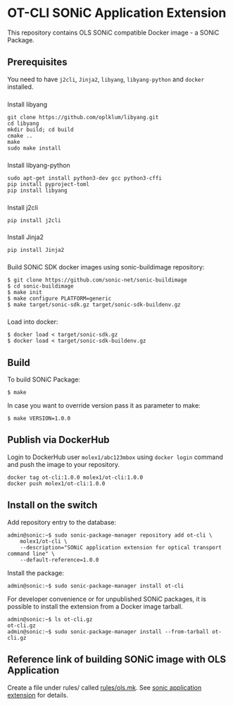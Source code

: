 # OT-CLI SONiC Application Extension

This repository contains OLS SONiC compatible Docker image - a SONiC Package.

## Prerequisites

You need to have ```j2cli```, ```Jinja2```, ```libyang```, ```libyang-python``` and ```docker``` installed.

###
Install libyang
```
git clone https://github.com/oplklum/libyang.git
cd libyang
mkdir build; cd build
cmake ..
make
sudo make install
```

###
Install libyang-python
```
sudo apt-get install python3-dev gcc python3-cffi
pip install pyproject-toml
pip install libyang
```

###
Install j2cli
```
pip install j2cli
```

###
Install Jinja2
```
pip install Jinja2
```

###
Build SONiC SDK docker images using sonic-buildimage repository:

```
$ git clone https://github.com/sonic-net/sonic-buildimage
$ cd sonic-buildimage
$ make init
$ make configure PLATFORM=generic
$ make target/sonic-sdk.gz target/sonic-sdk-buildenv.gz
```

###
Load into docker:

```
$ docker load < target/sonic-sdk.gz
$ docker load < target/sonic-sdk-buildenv.gz
```

## Build

To build SONiC Package:

```
$ make
```

In case you want to override version pass it as parameter to make:

```
$ make VERSION=1.0.0
```

## Publish via DockerHub

Login to DockerHub user `molex1/abc123mbox` using ```docker login``` command and push the image to your repository.

```
docker tag ot-cli:1.0.0 molex1/ot-cli:1.0.0
docker push molex1/ot-cli:1.0.0
```

## Install on the switch

Add repository entry to the database:

```
admin@sonic:~$ sudo sonic-package-manager repository add ot-cli \
    molex1/ot-cli \
    --description="SONiC application extension for optical transport command line" \
    --default-reference=1.0.0
```

Install the package:

```
admin@sonic:~$ sudo sonic-package-manager install ot-cli
```

For developer convenience or for unpublished SONiC packages, it is possible to install the extension from a Docker image tarball.

```
admin@sonic:~$ ls ot-cli.gz
ot-cli.gz
admin@sonic:~$ sudo sonic-package-manager install --from-tarball ot-cli.gz
```

## Reference link of building SONiC image with OLS Application

Create a file under rules/ called [rules/ols.mk](https://kochsource.io/oplinkoms/sonic-ot-extension/-/blob/main/rules/ols.mk?ref_type=heads).
See [sonic application extension](https://github.com/sonic-net/SONiC/blob/master/doc/sonic-application-extension/sonic-application-extension-guide.md) for details.